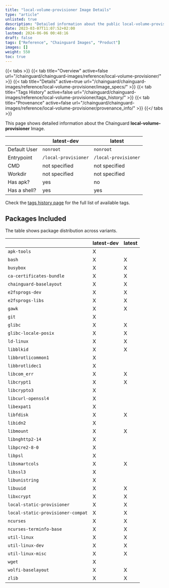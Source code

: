 ```yaml
---
title: "local-volume-provisioner Image Details"
type: "article"
unlisted: true
description: "Detailed information about the public local-volume-provisioner Chainguard Image."
date: 2023-03-07T11:07:52+02:00
lastmod: 2024-06-06 00:48:16
draft: false
tags: ["Reference", "Chainguard Images", "Product"]
images: []
weight: 550
toc: true
---
```


{{< tabs >}}
{{< tab title="Overview" active=false url="/chainguard/chainguard-images/reference/local-volume-provisioner/" >}}
{{< tab title="Details" active=true url="/chainguard/chainguard-images/reference/local-volume-provisioner/image_specs/" >}}
{{< tab title="Tags History" active=false url="/chainguard/chainguard-images/reference/local-volume-provisioner/tags_history/" >}}
{{< tab title="Provenance" active=false url="/chainguard/chainguard-images/reference/local-volume-provisioner/provenance_info/" >}}
{{</ tabs >}}

This page shows detailed information about the Chainguard **local-volume-provisioner** Image.

|              | latest-dev           | latest               |
|--------------|----------------------|----------------------|
| Default User | `nonroot`            | `nonroot`            |
| Entrypoint   | `/local-provisioner` | `/local-provisioner` |
| CMD          | not specified        | not specified        |
| Workdir      | not specified        | not specified        |
| Has apk?     | yes                  | no                   |
| Has a shell? | yes                  | yes                  |

Check the [tags history page](/chainguard/chainguard-images/reference/local-volume-provisioner/tags_history/) for the full list of available tags.

## Packages Included
The table shows package distribution across variants.

|                                   | latest-dev | latest |
|-----------------------------------|------------|--------|
| `apk-tools`                       | X          |        |
| `bash`                            | X          | X      |
| `busybox`                         | X          | X      |
| `ca-certificates-bundle`          | X          | X      |
| `chainguard-baselayout`           | X          | X      |
| `e2fsprogs-dev`                   | X          | X      |
| `e2fsprogs-libs`                  | X          | X      |
| `gawk`                            | X          | X      |
| `git`                             | X          |        |
| `glibc`                           | X          | X      |
| `glibc-locale-posix`              | X          | X      |
| `ld-linux`                        | X          | X      |
| `libblkid`                        | X          | X      |
| `libbrotlicommon1`                | X          |        |
| `libbrotlidec1`                   | X          |        |
| `libcom_err`                      | X          | X      |
| `libcrypt1`                       | X          | X      |
| `libcrypto3`                      | X          |        |
| `libcurl-openssl4`                | X          |        |
| `libexpat1`                       | X          |        |
| `libfdisk`                        | X          | X      |
| `libidn2`                         | X          |        |
| `libmount`                        | X          | X      |
| `libnghttp2-14`                   | X          |        |
| `libpcre2-8-0`                    | X          |        |
| `libpsl`                          | X          |        |
| `libsmartcols`                    | X          | X      |
| `libssl3`                         | X          |        |
| `libunistring`                    | X          |        |
| `libuuid`                         | X          | X      |
| `libxcrypt`                       | X          | X      |
| `local-static-provisioner`        | X          | X      |
| `local-static-provisioner-compat` | X          | X      |
| `ncurses`                         | X          | X      |
| `ncurses-terminfo-base`           | X          | X      |
| `util-linux`                      | X          | X      |
| `util-linux-dev`                  | X          | X      |
| `util-linux-misc`                 | X          | X      |
| `wget`                            | X          |        |
| `wolfi-baselayout`                | X          | X      |
| `zlib`                            | X          | X      |

